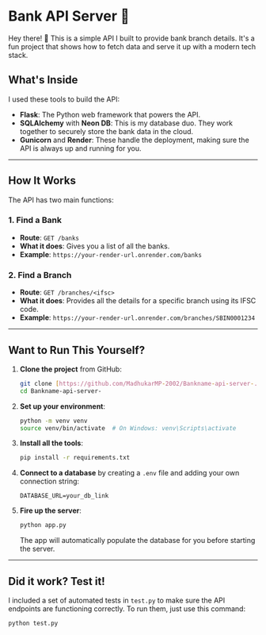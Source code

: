 # Bank API Server 🏦

Hey there! 👋 This is a simple API I built to provide bank branch details. It's a fun project that shows how to fetch data and serve it up with a modern tech stack.

## What's Inside

I used these tools to build the API:
- **Flask**: The Python web framework that powers the API.
- **SQLAlchemy** with **Neon DB**: This is my database duo. They work together to securely store the bank data in the cloud.
- **Gunicorn** and **Render**: These handle the deployment, making sure the API is always up and running for you.

---

## How It Works

The API has two main functions:

### 1. Find a Bank
- **Route**: `GET /banks`
- **What it does**: Gives you a list of all the banks.
- **Example**: `https://your-render-url.onrender.com/banks`

### 2. Find a Branch
- **Route**: `GET /branches/<ifsc>`
- **What it does**: Provides all the details for a specific branch using its IFSC code.
- **Example**: `https://your-render-url.onrender.com/branches/SBIN0001234`

---

## Want to Run This Yourself?

1.  **Clone the project** from GitHub:
    ```bash
    git clone [https://github.com/MadhukarMP-2002/Bankname-api-server-.git](https://github.com/MadhukarMP-2002/Bankname-api-server-.git)
    cd Bankname-api-server-
    ```
2.  **Set up your environment**:
    ```bash
    python -m venv venv
    source venv/bin/activate  # On Windows: venv\Scripts\activate
    ```
3.  **Install all the tools**:
    ```bash
    pip install -r requirements.txt
    ```
4.  **Connect to a database** by creating a `.env` file and adding your own connection string:
    ```
    DATABASE_URL=your_db_link
    ```
5.  **Fire up the server**:
    ```bash
    python app.py
    ```
    The app will automatically populate the database for you before starting the server.

---

## Did it work? Test it!

I included a set of automated tests in `test.py` to make sure the API endpoints are functioning correctly. To run them, just use this command:
```bash
python test.py